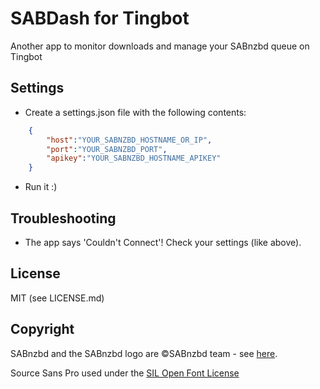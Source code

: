 SABDash for Tingbot
=====
Another app to monitor downloads and manage your SABnzbd queue on Tingbot

Settings
--------
* Create a settings.json file with the following contents:
```json
    {
        "host":"YOUR_SABNZBD_HOSTNAME_OR_IP",
        "port":"YOUR_SABNZBD_PORT",
        "apikey":"YOUR_SABNZBD_HOSTNAME_APIKEY"
    }
```
* Run it :)

Troubleshooting
---------------
* The app says 'Couldn't Connect'!
Check your settings (like above).

License
-------
MIT (see LICENSE.md)

Copyright
---------
SABnzbd and the SABnzbd logo are ©SABnzbd team - see [here](https://sabnzbd.org/wiki/contact).

Source Sans Pro used under the [SIL Open Font License](http://wwwimages.adobe.com/content/dam/Adobe/en/products/type/pdfs/eulas/open-font-license.pdf)